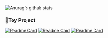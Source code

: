 ### 
![Anurag's github stats](https://github-readme-stats.vercel.app/api?username=iDoyoung&show_icons=true&theme=outrun)
<!-- [![Top Langs](https://github-readme-stats.vercel.app/api/top-langs/?username=iDoyoung&layout=compact&theme=outrun&show_icons=true)](https://github.com/iDoyoung/github-readme-stats) -->
### 🧩Toy Project
[![Readme Card](https://github-readme-stats.vercel.app/api/pin/?username=iDoyoung&repo=Refactoring-Schrodinger-iOS&theme=outrun&show_icons=true)](https://github.com/iDoyoung/Refactoring-Schrodinger-iOS)
[![Readme Card](https://github-readme-stats.vercel.app/api/pin/?username=iDoyoung&repo=DidTodayUIKit&theme=outrun&show_icons=true)](https://github.com/iDoyoung/DidTodayUIKit)
[![Readme Card](https://github-readme-stats.vercel.app/api/pin/?username=iDoyoung&repo=QuestWithCoreData&theme=outrun&show_icons=true)](https://github.com/iDoyoung/QuestWithCoreData)
<!--
**ido-zero/ido-zero** is a ✨ _special_ ✨ repository because its `README.md` (this file) appears on your GitHub profile.

Here are some ideas to get you started:

- 🔭 I’m currently working on ...
- 🌱 I’m currently learning ...
- 👯 I’m looking to collaborate on ...
- 🤔 I’m looking for help with ...
- 💬 Ask me about ...
- 📫 How to reach me: ...
- 😄 Pronouns: ...
- ⚡ Fun fact: ...
-->
